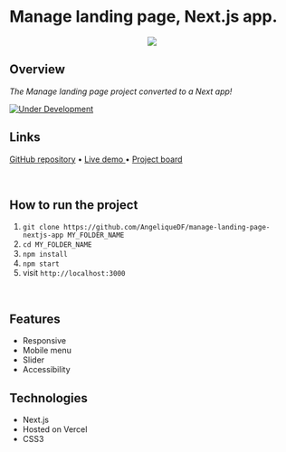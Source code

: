 # Manage landing page, Next.js app.

<!-- ![Screenshot of the REST countries API app](./placeholder.jpg) -->

<div align="center">
  <img src="./logo-css3.svg">
</div>

## Overview

_The Manage landing page project converted to a Next app!_

[![Under Development](https://img.shields.io/badge/under-development-orange.svg)](https://github.com/AngeliqueDF/manage-landing-page-nextjs-app)
<br />

## Links

<p>
<a href="https://github.com/AngeliqueDF/manage-landing-page-nextjs-app">GitHub repository</a> • <a href="https://manage-landing-page-nextjs-app.vercel.app/">Live demo </a> • <a href="https://github.com/users/AngeliqueDF/projects/2">Project board</a>
</p>

<br />

## How to run the project

1. `git clone https://github.com/AngeliqueDF/manage-landing-page-nextjs-app MY_FOLDER_NAME`
2. `cd MY_FOLDER_NAME`
3. `npm install`
4. `npm start`
5. visit `http://localhost:3000`

<br />

## Features

- Responsive
- Mobile menu
- Slider
- Accessibility

## Technologies

- Next.js
- Hosted on Vercel
- CSS3
